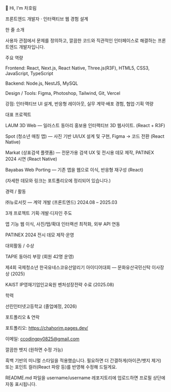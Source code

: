 👋 Hi, I'm 차호림

프론트엔드 개발자 · 인터랙티브 웹 경험 설계

한 줄 소개

사용자 관점에서 문제를 정의하고, 깔끔한 코드와 직관적인 인터페이스로 해결하는 프론트엔드 개발자입니다.

주요 역량

Frontend: React, Next.js, React Native, Three.js(R3F), HTML5, CSS3, JavaScript, TypeScript

Backend: Node.js, NestJS, MySQL

Design / Tools: Figma, Photoshop, Tailwind, Git, Vercel

강점: 인터랙티브 UI 설계, 반응형 레이아웃, 실무 계약·배포 경험, 협업·기획 역량

대표 프로젝트

LAUM 3D Web — 일러스트 동아리 홍보용 인터랙티브 3D 웹사이트. (React + R3F)

Spot (청소년 매칭 앱) — 사진 기반 UI/UX 설계 및 구현, Figma → 코드 전환 (React Native)

Markat (상표검색 플랫폼) — 전문가용 검색 UX 및 전시용 데모 제작, PATINEX 2024 시연 (React Native)

Bayabas Web Porting — 기존 앱을 웹으로 이식, 반응형 재구성 (React)

(자세한 데모와 링크는 포트폴리오에 정리되어 있습니다.)

경력 / 활동

㈜뉴로서킷 — 계약 개발 (프론트엔드) 2024.08 – 2025.03

3개 프로젝트 기획·개발·디자인 주도

앱 기능 웹 이식, 사진/탭/확대 인터랙션 최적화, 외부 API 연동

PATINEX 2024 전시 데모 제작·운영

대외활동 / 수상

TAPIE 동아리 부장 (회원 42명 운영)

제4회 국제청소년 한국유네스코유산알리기 아이디어대회 — 문화유산국민신탁 이사장상 (2025)

KAIST IP영재기업인교육원 벤처성장전략 수료 (2025.08)

학력

선린인터넷고등학교 (졸업예정, 2026)

포트폴리오 & 연락

포트폴리오: https://chahorim.pages.dev/

이메일: ccodingpy0825@gmail.com

깔끔한 뱃지 (원하면 수정 가능)

흑백 기반의 미니멀 스타일을 적용했습니다. 필요하면 더 간결하게(아이콘/뱃지 제거) 또는 포인트 컬러(React 파랑 등)를 반영해 수정해 드릴게요.

README.md 파일을 username/username 레포지토리에 업로드하면 프로필 상단에 자동 표시됩니다.

